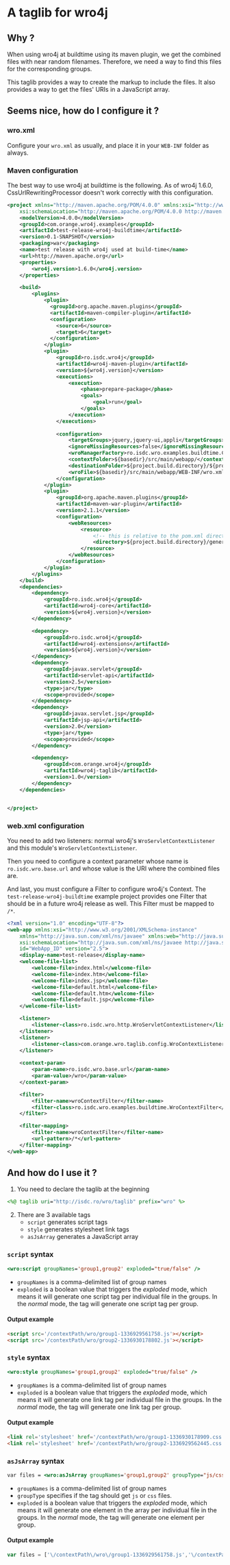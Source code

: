 A taglib for wro4j
==================

Why ?
-----
When using wro4j at buildtime using its maven plugin, we get the 
combined files with near random filenames. Therefore, we need
a way to find this files for the corresponding groups.

This taglib provides a way to create the markup to include the files.
It also provides a way to get the files' URIs in a JavaScript array.

Seems nice, how do I configure it ?
-----------------------------------

### wro.xml
Configure your `wro.xml` as usually, and place it in your `WEB-INF`
folder as always.

### Maven configuration
The best way to use wro4j at buildtime is the following. As of
wro4j 1.6.0, CssUrlRewritingProcessor doesn't work correctly with
this configuration.

```XML
<project xmlns="http://maven.apache.org/POM/4.0.0" xmlns:xsi="http://www.w3.org/2001/XMLSchema-instance"
	xsi:schemaLocation="http://maven.apache.org/POM/4.0.0 http://maven.apache.org/maven-v4_0_0.xsd">
	<modelVersion>4.0.0</modelVersion>
	<groupId>com.orange.wro4j.examples</groupId>
	<artifactId>test-release-wro4j-buildtime</artifactId>
	<version>0.1-SNAPSHOT</version>
	<packaging>war</packaging>
	<name>test release with wro4j used at build-time</name>
	<url>http://maven.apache.org</url>
	<properties>
		<wro4j.version>1.6.0</wro4j.version>
	</properties>

	<build>
		<plugins>
			<plugin>
			  <groupId>org.apache.maven.plugins</groupId>
			  <artifactId>maven-compiler-plugin</artifactId>
			  <configuration>
			    <source>6</source>
			    <target>6</target>
			  </configuration>
			</plugin>
			<plugin>
				<groupId>ro.isdc.wro4j</groupId>
				<artifactId>wro4j-maven-plugin</artifactId>
				<version>${wro4j.version}</version>
				<executions>
					<execution>
						<phase>prepare-package</phase>
						<goals>
							<goal>run</goal>
						</goals>
					</execution>
				</executions>
			
				<configuration>
					<targetGroups>jquery,jquery-ui,appli</targetGroups>
					<ignoreMissingResources>false</ignoreMissingResources>
					<wroManagerFactory>ro.isdc.wro.examples.buildtime.CustomWroManagerFactory</wroManagerFactory>
					<contextFolder>${basedir}/src/main/webapp/</contextFolder>
					<destinationFolder>${project.build.directory}/${project.build.finalName}/wro/</destinationFolder>
					<wroFile>${basedir}/src/main/webapp/WEB-INF/wro.xml</wroFile>
				</configuration>
			</plugin>
			<plugin>
				<groupId>org.apache.maven.plugins</groupId>
				<artifactId>maven-war-plugin</artifactId>
				<version>2.1.1</version>
				<configuration>
					<webResources>
						<resource>
							<!-- this is relative to the pom.xml directory -->
							<directory>${project.build.directory}/generated-resources/wro/</directory>
						</resource>
					</webResources>
				</configuration>
			</plugin>
		</plugins>
	</build>
	<dependencies>
		<dependency>
			<groupId>ro.isdc.wro4j</groupId>
			<artifactId>wro4j-core</artifactId>
			<version>${wro4j.version}</version>
		</dependency>

		<dependency>
			<groupId>ro.isdc.wro4j</groupId>
			<artifactId>wro4j-extensions</artifactId>
			<version>${wro4j.version}</version>
		</dependency>
		<dependency>
			<groupId>javax.servlet</groupId>
			<artifactId>servlet-api</artifactId>
			<version>2.5</version>
			<type>jar</type>
			<scope>provided</scope>
		</dependency>
		<dependency>
			<groupId>javax.servlet.jsp</groupId>
			<artifactId>jsp-api</artifactId>
			<version>2.0</version>
			<type>jar</type>
			<scope>provided</scope>
		</dependency>

		<dependency>
			<groupId>com.orange.wro4j</groupId>
			<artifactId>wro4j-taglib</artifactId>
			<version>1.0</version>
		</dependency>
	</dependencies>


</project>
```

### web.xml configuration
You need to add two listeners: normal wro4j's `WroServletContextListener`
and this module's `WroServletContextListener`.

Then you need to configure a context parameter whose name is
`ro.isdc.wro.base.url` and whose value is the URI where the combined
files are.

And last, you must configure a Filter to configure wro4j's Context.
The `test-release-wro4j-buildtime` example project provides one
Filter that should be in a future wro4j release as well. This Filter
must be mapped to `/*`.

```XML
<?xml version="1.0" encoding="UTF-8"?>
<web-app xmlns:xsi="http://www.w3.org/2001/XMLSchema-instance"
	xmlns="http://java.sun.com/xml/ns/javaee" xmlns:web="http://java.sun.com/xml/ns/javaee/web-app_2_5.xsd"
	xsi:schemaLocation="http://java.sun.com/xml/ns/javaee http://java.sun.com/xml/ns/javaee/web-app_2_5.xsd"
	id="WebApp_ID" version="2.5">
	<display-name>test-release</display-name>
	<welcome-file-list>
		<welcome-file>index.html</welcome-file>
		<welcome-file>index.htm</welcome-file>
		<welcome-file>index.jsp</welcome-file>
		<welcome-file>default.html</welcome-file>
		<welcome-file>default.htm</welcome-file>
		<welcome-file>default.jsp</welcome-file>
	</welcome-file-list>

	<listener>
		<listener-class>ro.isdc.wro.http.WroServletContextListener</listener-class>
	</listener>
	<listener>
		<listener-class>com.orange.wro.taglib.config.WroContextListener</listener-class>
	</listener>
	
	<context-param>
		<param-name>ro.isdc.wro.base.url</param-name>
		<param-value>/wro</param-value>
	</context-param>

	<filter>
		<filter-name>wroContextFilter</filter-name>
		<filter-class>ro.isdc.wro.examples.buildtime.WroContextFilter</filter-class>
	</filter>

	<filter-mapping>
		<filter-name>wroContextFilter</filter-name>
		<url-pattern>/*</url-pattern>
	</filter-mapping>
</web-app>
```

And how do I use it ?
---------------------
1. You need to declare the taglib at the beginning
```JSP
<%@ taglib uri="http://isdc.ro/wro/taglib" prefix="wro" %>
```

2. There are 3 available tags
    * `script` generates script tags
    * `style` generates stylesheet link tags
    * `asJsArray` generates a JavaScript array

### `script` syntax
```JSP
<wro:script groupNames='group1,group2' exploded="true/false" />
```

* `groupNames` is a comma-delimited list of group names
* `exploded` is a boolean value that triggers the _exploded_ mode, which
means it will generate one script tag per individual file in the groups.
In the _normal_ mode, the tag will generate one script tag per group.

#### Output example
```HTML
<script src='/contextPath/wro/group1-1336929561758.js'></script>
<script src='/contextPath/wro/group2-1336930178802.js'></script>
```


### `style` syntax
```JSP
<wro:style groupNames='group1,group2' exploded="true/false" />
```

* `groupNames` is a comma-delimited list of group names
* `exploded` is a boolean value that triggers the _exploded_ mode, which
means it will generate one link tag per individual file in the groups.
In the _normal_ mode, the tag will generate one link tag per group.

#### Output example
```HTML
<link rel='stylesheet' href='/contextPath/wro/group1-1336930178909.css' />
<link rel='stylesheet' href='/contextPath/wro/group2-1336929562445.css' />
```

### `asJsArray` syntax
```JSP
var files = <wro:asJsArray groupNames='group1,group2' groupType="js/css" exploded="true/false" />;
```

* `groupNames` is a comma-delimited list of group names
* `groupType` specifies if the tag should get `js` or `css` files.
* `exploded` is a boolean value that triggers the _exploded_ mode, which
means it will generate one element in the array per individual file in the groups.
In the _normal_ mode, the tag will generate one element per group.

#### Output example
```JavaScript
var files = ['\/contextPath\/wro\/group1-1336929561758.js','\/contextPath\/wro\/group2-1336930178802.js'];
```

